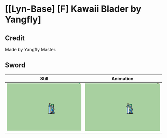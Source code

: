 # [\[Lyn-Base\] \[F\] Kawaii Blader by Yangfly]

## Credit

Made by Yangfly Master.
	
## Sword

| Still | Animation |
| :---: | :-------: |
| ![Sword still](./Sword_000.png) | ![Sword animation](./Sword.gif) |
